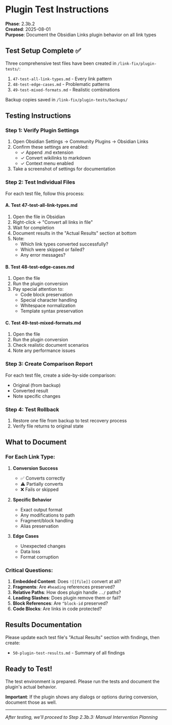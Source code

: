 # Plugin Test Instructions

**Phase**: 2.3b.2  
**Created**: 2025-08-01  
**Purpose**: Document the Obsidian Links plugin behavior on all link types

## Test Setup Complete ✅

Three comprehensive test files have been created in `/link-fix/plugin-tests/`:
1. `47-test-all-link-types.md` - Every link pattern
2. `48-test-edge-cases.md` - Problematic patterns
3. `49-test-mixed-formats.md` - Realistic combinations

Backup copies saved in `/link-fix/plugin-tests/backups/`

## Testing Instructions

### Step 1: Verify Plugin Settings
1. Open Obsidian Settings → Community Plugins → Obsidian Links
2. Confirm these settings are enabled:
   - ✓ Append .md extension
   - ✓ Convert wikilinks to markdown
   - ✓ Context menu enabled
3. Take a screenshot of settings for documentation

### Step 2: Test Individual Files

For each test file, follow this process:

#### A. Test 47-test-all-link-types.md
1. Open the file in Obsidian
2. Right-click → "Convert all links in file"
3. Wait for completion
4. Document results in the "Actual Results" section at bottom
5. Note:
   - Which link types converted successfully?
   - Which were skipped or failed?
   - Any error messages?

#### B. Test 48-test-edge-cases.md
1. Open the file
2. Run the plugin conversion
3. Pay special attention to:
   - Code block preservation
   - Special character handling
   - Whitespace normalization
   - Template syntax preservation

#### C. Test 49-test-mixed-formats.md
1. Open the file
2. Run the plugin conversion
3. Check realistic document scenarios
4. Note any performance issues

### Step 3: Create Comparison Report

For each test file, create a side-by-side comparison:
- Original (from backup)
- Converted result
- Note specific changes

### Step 4: Test Rollback

1. Restore one file from backup to test recovery process
2. Verify file returns to original state

## What to Document

### For Each Link Type:

1. **Conversion Success**
   - ✅ Converts correctly
   - ⚠️ Partially converts
   - ❌ Fails or skipped

2. **Specific Behavior**
   - Exact output format
   - Any modifications to path
   - Fragment/block handling
   - Alias preservation

3. **Edge Cases**
   - Unexpected changes
   - Data loss
   - Format corruption

### Critical Questions:

1. **Embedded Content**: Does `![[file]]` convert at all?
2. **Fragments**: Are `#heading` references preserved?
3. **Relative Paths**: How does plugin handle `../` paths?
4. **Leading Slashes**: Does plugin remove them or fail?
5. **Block References**: Are `^block-id` preserved?
6. **Code Blocks**: Are links in code protected?

## Results Documentation

Please update each test file's "Actual Results" section with findings, then create:
- `50-plugin-test-results.md` - Summary of all findings

## Ready to Test!

The test environment is prepared. Please run the tests and document the plugin's actual behavior.

**Important**: If the plugin shows any dialogs or options during conversion, document those as well.

---

*After testing, we'll proceed to Step 2.3b.3: Manual Intervention Planning*